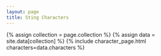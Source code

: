 ```yaml
---
layout: page
title: Sting Characters
---
```


{% assign collection = page.collection %}
{% assign data = site.data[collection] %}
{% include character_page.html characters=data.characters %}
